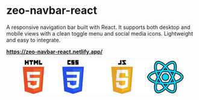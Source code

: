# zeo-navbar-react

A responsive navigation bar built with React. It supports both desktop and mobile views with a clean toggle menu and social media icons. Lightweight and easy to integrate.

<strong style="font-weight:bold; display:block; width:100%;">https://zeo-navbar-react.netlify.app/</strong>

<div style=" display:flex; justify-content: center; margin: 0 auto">
<img src="/public/HTML5_logo_and_wordmark.svg.png" alt="Description" width="80px" >
<img src="/public/CSS-Logo.png" alt="Description" width="130px" >
<img src="/public/JavaScript-Logo-2048x1280.png" alt="Description" width="130px" >
 <img src="/public/react.png" alt="Description" width="100px" >
</div>
